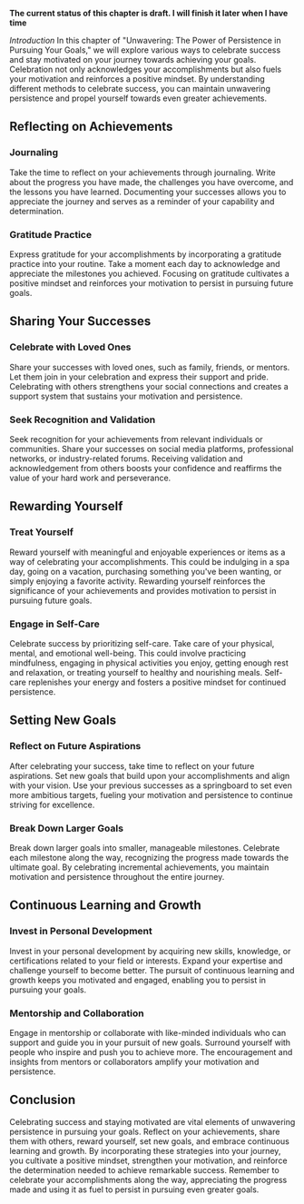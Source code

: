 **The current status of this chapter is draft. I will finish it later when I have time**

*Introduction* In this chapter of "Unwavering: The Power of Persistence in Pursuing Your Goals," we will explore various ways to celebrate success and stay motivated on your journey towards achieving your goals. Celebration not only acknowledges your accomplishments but also fuels your motivation and reinforces a positive mindset. By understanding different methods to celebrate success, you can maintain unwavering persistence and propel yourself towards even greater achievements.

Reflecting on Achievements
--------------------------

### Journaling

Take the time to reflect on your achievements through journaling. Write about the progress you have made, the challenges you have overcome, and the lessons you have learned. Documenting your successes allows you to appreciate the journey and serves as a reminder of your capability and determination.

### Gratitude Practice

Express gratitude for your accomplishments by incorporating a gratitude practice into your routine. Take a moment each day to acknowledge and appreciate the milestones you achieved. Focusing on gratitude cultivates a positive mindset and reinforces your motivation to persist in pursuing future goals.

Sharing Your Successes
----------------------

### Celebrate with Loved Ones

Share your successes with loved ones, such as family, friends, or mentors. Let them join in your celebration and express their support and pride. Celebrating with others strengthens your social connections and creates a support system that sustains your motivation and persistence.

### Seek Recognition and Validation

Seek recognition for your achievements from relevant individuals or communities. Share your successes on social media platforms, professional networks, or industry-related forums. Receiving validation and acknowledgement from others boosts your confidence and reaffirms the value of your hard work and perseverance.

Rewarding Yourself
------------------

### Treat Yourself

Reward yourself with meaningful and enjoyable experiences or items as a way of celebrating your accomplishments. This could be indulging in a spa day, going on a vacation, purchasing something you've been wanting, or simply enjoying a favorite activity. Rewarding yourself reinforces the significance of your achievements and provides motivation to persist in pursuing future goals.

### Engage in Self-Care

Celebrate success by prioritizing self-care. Take care of your physical, mental, and emotional well-being. This could involve practicing mindfulness, engaging in physical activities you enjoy, getting enough rest and relaxation, or treating yourself to healthy and nourishing meals. Self-care replenishes your energy and fosters a positive mindset for continued persistence.

Setting New Goals
-----------------

### Reflect on Future Aspirations

After celebrating your success, take time to reflect on your future aspirations. Set new goals that build upon your accomplishments and align with your vision. Use your previous successes as a springboard to set even more ambitious targets, fueling your motivation and persistence to continue striving for excellence.

### Break Down Larger Goals

Break down larger goals into smaller, manageable milestones. Celebrate each milestone along the way, recognizing the progress made towards the ultimate goal. By celebrating incremental achievements, you maintain motivation and persistence throughout the entire journey.

Continuous Learning and Growth
------------------------------

### Invest in Personal Development

Invest in your personal development by acquiring new skills, knowledge, or certifications related to your field or interests. Expand your expertise and challenge yourself to become better. The pursuit of continuous learning and growth keeps you motivated and engaged, enabling you to persist in pursuing your goals.

### Mentorship and Collaboration

Engage in mentorship or collaborate with like-minded individuals who can support and guide you in your pursuit of new goals. Surround yourself with people who inspire and push you to achieve more. The encouragement and insights from mentors or collaborators amplify your motivation and persistence.

Conclusion
----------

Celebrating success and staying motivated are vital elements of unwavering persistence in pursuing your goals. Reflect on your achievements, share them with others, reward yourself, set new goals, and embrace continuous learning and growth. By incorporating these strategies into your journey, you cultivate a positive mindset, strengthen your motivation, and reinforce the determination needed to achieve remarkable success. Remember to celebrate your accomplishments along the way, appreciating the progress made and using it as fuel to persist in pursuing even greater goals.
